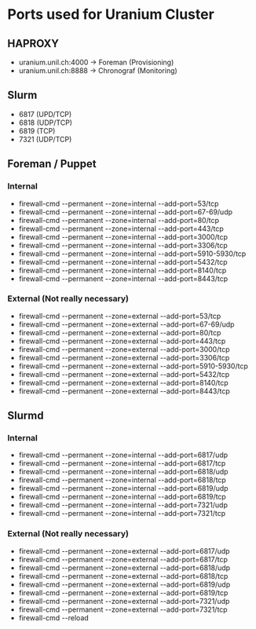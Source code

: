 # Ports used for Uranium Cluster

## HAPROXY

- uranium.unil.ch:4000 -> Foreman (Provisioning)
- uranium.unil.ch:8888 -> Chronograf (Monitoring)


## Slurm

- 6817 (UPD/TCP)
- 6818 (UDP/TCP)
- 6819 (TCP)
- 7321 (UDP/TCP)


## Foreman / Puppet

### Internal
- firewall-cmd --permanent --zone=internal --add-port=53/tcp
- firewall-cmd --permanent --zone=internal --add-port=67-69/udp
- firewall-cmd --permanent --zone=internal --add-port=80/tcp
- firewall-cmd --permanent --zone=internal --add-port=443/tcp
- firewall-cmd --permanent --zone=internal --add-port=3000/tcp
- firewall-cmd --permanent --zone=internal --add-port=3306/tcp
- firewall-cmd --permanent --zone=internal --add-port=5910-5930/tcp
- firewall-cmd --permanent --zone=internal --add-port=5432/tcp
- firewall-cmd --permanent --zone=internal --add-port=8140/tcp
- firewall-cmd --permanent --zone=internal --add-port=8443/tcp

### External (Not really necessary)

- firewall-cmd --permanent --zone=external --add-port=53/tcp
- firewall-cmd --permanent --zone=external --add-port=67-69/udp
- firewall-cmd --permanent --zone=external --add-port=80/tcp
- firewall-cmd --permanent --zone=external --add-port=443/tcp
- firewall-cmd --permanent --zone=external --add-port=3000/tcp
- firewall-cmd --permanent --zone=external --add-port=3306/tcp
- firewall-cmd --permanent --zone=external --add-port=5910-5930/tcp
- firewall-cmd --permanent --zone=external --add-port=5432/tcp
- firewall-cmd --permanent --zone=external --add-port=8140/tcp
- firewall-cmd --permanent --zone=external --add-port=8443/tcp


## Slurmd

### Internal
- firewall-cmd --permanent --zone=internal --add-port=6817/udp
- firewall-cmd --permanent --zone=internal --add-port=6817/tcp
- firewall-cmd --permanent --zone=internal --add-port=6818/udp
- firewall-cmd --permanent --zone=internal --add-port=6818/tcp
- firewall-cmd --permanent --zone=internal --add-port=6819/udp
- firewall-cmd --permanent --zone=internal --add-port=6819/tcp
- firewall-cmd --permanent --zone=internal --add-port=7321/udp
- firewall-cmd --permanent --zone=internal --add-port=7321/tcp

### External (Not really necessary)
- firewall-cmd --permanent --zone=external --add-port=6817/udp
- firewall-cmd --permanent --zone=external --add-port=6817/tcp
- firewall-cmd --permanent --zone=external --add-port=6818/udp
- firewall-cmd --permanent --zone=external --add-port=6818/tcp
- firewall-cmd --permanent --zone=external --add-port=6819/udp
- firewall-cmd --permanent --zone=external --add-port=6819/tcp
- firewall-cmd --permanent --zone=external --add-port=7321/udp
- firewall-cmd --permanent --zone=external --add-port=7321/tcp
- firewall-cmd --reload